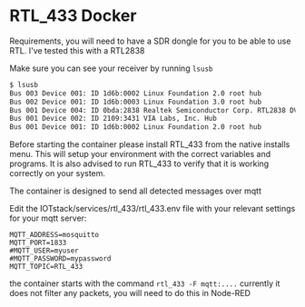# RTL_433 Docker
Requirements, you will need to have a SDR dongle for you to be able to use RTL. I've tested this with a RTL2838

Make sure you can see your receiver by running `lsusb`

```bash
$ lsusb
Bus 003 Device 001: ID 1d6b:0002 Linux Foundation 2.0 root hub
Bus 002 Device 001: ID 1d6b:0003 Linux Foundation 3.0 root hub
Bus 001 Device 004: ID 0bda:2838 Realtek Semiconductor Corp. RTL2838 DVB-T
Bus 001 Device 002: ID 2109:3431 VIA Labs, Inc. Hub
Bus 001 Device 001: ID 1d6b:0002 Linux Foundation 2.0 root hub

```

Before starting the container please install RTL_433 from the native installs menu. This will setup your environment with the correct variables and programs. It is also advised to run RTL_433 to verify that it is working correctly on your system.

The container is designed to send all detected messages over mqtt

Edit the IOTstack/services/rtl_433/rtl_433.env file with your relevant settings for your mqtt server:
```
MQTT_ADDRESS=mosquitto
MQTT_PORT=1833
#MQTT_USER=myuser
#MQTT_PASSWORD=mypassword
MQTT_TOPIC=RTL_433
```

the container starts with the command `rtl_433 -F mqtt:....` currently it does not filter any packets, you will need to do this in Node-RED
